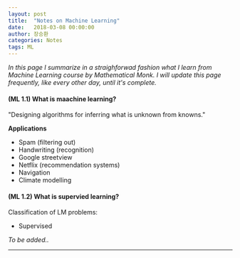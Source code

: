 ```yaml
---
layout: post
title:  "Notes on Machine Learning"
date:   2018-03-08 00:00:00
author: 장승환
categories: Notes
tags: ML
---
```


*In this page I summarize in a straighforwad fashion what I learn from Machine Learning course by Mathematical Monk.*
*I will update this page frequently, like every other day, until it's complete.*

#### (ML 1.1) What is maachine learning?

"Designing algorithms for inferring what is unknown from knowns."

**Applications**
 * Spam (filtering out)
 * Handwriting (recognition)
 * Google streetview
 * Netflix (recommendation systems)
 * Navigation
 * Climate modelling

#### (ML 1.2) What is supervied learning?

 Classification of LM problems:
 * Supervised
 
$$ $$

*To be added..*

---


